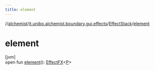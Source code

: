 ```yaml
---
title: element
---
```

//[alchemist](../../../index.html)/[it.unibo.alchemist.boundary.gui.effects](../index.html)/[EffectStack](index.html)/[element](element.html)



# element



[jvm]\
open fun [element](element.html)(): [EffectFX](../-effect-f-x/index.html)<[P](../../it.unibo.alchemist.boundary.monitor/-f-x-step-monitor/index.html)>




